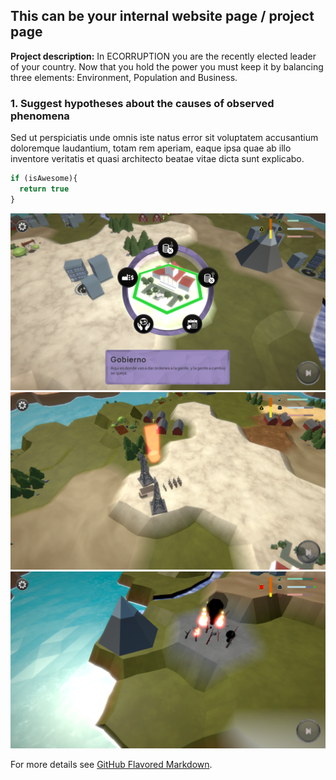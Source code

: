 ## This can be your internal website page / project page

**Project description:** In ECORRUPTION you are the recently elected leader of your country. Now that you hold the power you must keep it by balancing three elements: Environment, Population and Business. 

### 1. Suggest hypotheses about the causes of observed phenomena

Sed ut perspiciatis unde omnis iste natus error sit voluptatem accusantium doloremque laudantium, totam rem aperiam, eaque ipsa quae ab illo inventore veritatis et quasi architecto beatae vitae dicta sunt explicabo. 

```javascript
if (isAwesome){
  return true
}
```

<img src="images/ecorruption/2.png">
<img src="images/ecorruption/3.png">
<img src="images/ecorruption/4.png">

For more details see [GitHub Flavored Markdown](https://guides.github.com/features/mastering-markdown/).

